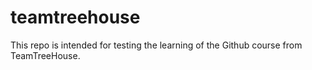 # teamtreehouse
This repo is intended for testing the learning of the Github course from TeamTreeHouse.
